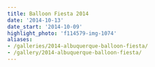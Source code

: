 ```yaml
---
title: Balloon Fiesta 2014
date: '2014-10-13'
date_start: '2014-10-09'
highlight_photo: 'f114579-img-1074'
aliases:
- /galleries/2014-albuquerque-balloon-fiesta/
- /gallery/2014-albuquerque-balloon-fiesta/
---
```

